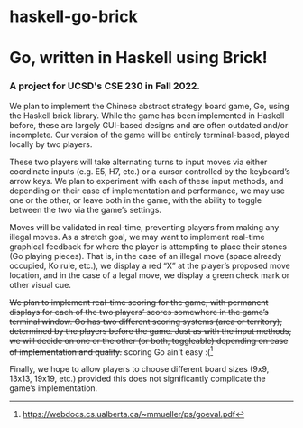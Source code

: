 # haskell-go-brick

# Go, written in Haskell using Brick!
### A project for UCSD's CSE 230 in Fall 2022.

We plan to implement the Chinese abstract strategy board game, Go, using the Haskell brick library. While the game has been implemented in Haskell before, these are largely GUI-based designs and are often outdated and/or incomplete. Our version of the game will be entirely terminal-based, played locally by two players. 

These two players will take alternating turns to input moves via either coordinate inputs (e.g. E5, H7, etc.) or a cursor controlled by the keyboard’s arrow keys. We plan to experiment with each of these input methods, and depending on their ease of implementation and performance, we may use one or the other, or leave both in the game, with the ability to toggle between the two via the game’s settings. 

Moves will be validated in real-time, preventing players from making any illegal moves. As a stretch goal, we may want to implement real-time graphical feedback for where the player is attempting to place their stones (Go playing pieces). That is, in the case of an illegal move (space already occupied, Ko rule, etc.), we display a red “X” at the player’s proposed move location, and in the case of a legal move, we display a green check mark or other visual cue.

~~We plan to implement real-time scoring for the game, with permanent displays for each of the two players’ scores somewhere in the game’s terminal window. Go has two different scoring systems (area or territory), determined by the players before the game. Just as with the input methods, we will decide on one or the other (or both, toggleable) depending on ease of implementation and quality.~~ scoring Go ain't easy :([^1]

[^1]: https://webdocs.cs.ualberta.ca/~mmueller/ps/goeval.pdf

Finally, we hope to allow players to choose different board sizes (9x9, 13x13, 19x19, etc.) provided this does not significantly complicate the game’s implementation.

